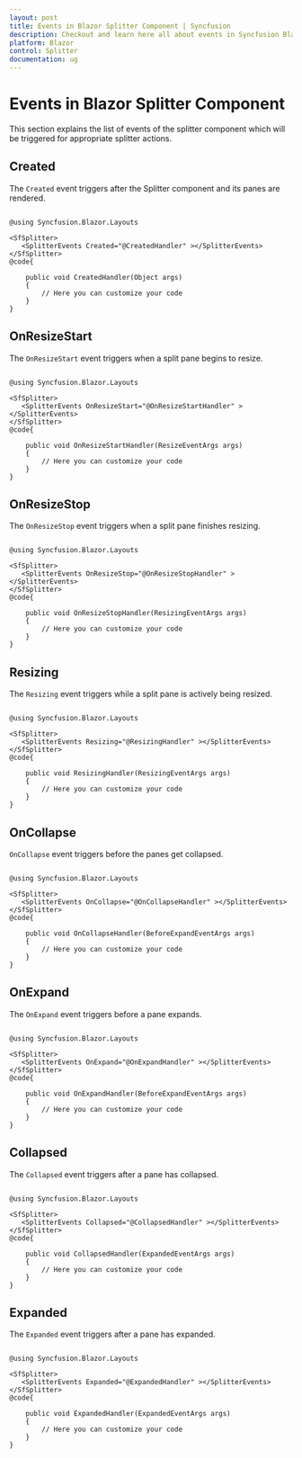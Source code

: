 ```yaml
---
layout: post
title: Events in Blazor Splitter Component | Syncfusion
description: Checkout and learn here all about events in Syncfusion Blazor Splitter component and much more details.
platform: Blazor
control: Splitter
documentation: ug
---
```


# Events in Blazor Splitter Component

This section explains the list of events of the splitter component which will be triggered for appropriate splitter actions.

## Created

The `Created` event triggers after the Splitter component and its panes are rendered.

```cshtml

@using Syncfusion.Blazor.Layouts

<SfSplitter>
   <SplitterEvents Created="@CreatedHandler" ></SplitterEvents>
</SfSplitter>
@code{

    public void CreatedHandler(Object args)
    {
        // Here you can customize your code
    }
}

```

## OnResizeStart

The `OnResizeStart` event triggers when a split pane begins to resize.

```cshtml

@using Syncfusion.Blazor.Layouts

<SfSplitter>
   <SplitterEvents OnResizeStart="@OnResizeStartHandler" ></SplitterEvents>
</SfSplitter>
@code{

    public void OnResizeStartHandler(ResizeEventArgs args)
    {
        // Here you can customize your code
    }
}

```

## OnResizeStop

The `OnResizeStop` event triggers when a split pane finishes resizing.

```cshtml

@using Syncfusion.Blazor.Layouts

<SfSplitter>
   <SplitterEvents OnResizeStop="@OnResizeStopHandler" ></SplitterEvents>
</SfSplitter>
@code{

    public void OnResizeStopHandler(ResizingEventArgs args)
    {
        // Here you can customize your code
    }
}

```

## Resizing

The `Resizing` event triggers while a split pane is actively being resized.

```cshtml

@using Syncfusion.Blazor.Layouts

<SfSplitter>
   <SplitterEvents Resizing="@ResizingHandler" ></SplitterEvents>
</SfSplitter>
@code{

    public void ResizingHandler(ResizingEventArgs args)
    {
        // Here you can customize your code
    }
}

```

## OnCollapse

`OnCollapse` event triggers before the panes get collapsed.

```cshtml

@using Syncfusion.Blazor.Layouts

<SfSplitter>
   <SplitterEvents OnCollapse="@OnCollapseHandler" ></SplitterEvents>
</SfSplitter>
@code{

    public void OnCollapseHandler(BeforeExpandEventArgs args)
    {
        // Here you can customize your code
    }
}

```

## OnExpand

The `OnExpand` event triggers before a pane expands.

```cshtml

@using Syncfusion.Blazor.Layouts

<SfSplitter>
   <SplitterEvents OnExpand="@OnExpandHandler" ></SplitterEvents>
</SfSplitter>
@code{

    public void OnExpandHandler(BeforeExpandEventArgs args)
    {
        // Here you can customize your code
    }
}

```

## Collapsed

The `Collapsed` event triggers after a pane has collapsed.

```cshtml

@using Syncfusion.Blazor.Layouts

<SfSplitter>
   <SplitterEvents Collapsed="@CollapsedHandler" ></SplitterEvents>
</SfSplitter>
@code{

    public void CollapsedHandler(ExpandedEventArgs args)
    {
        // Here you can customize your code
    }
}

```

## Expanded

The `Expanded` event triggers after a pane has expanded.

```cshtml

@using Syncfusion.Blazor.Layouts

<SfSplitter>
   <SplitterEvents Expanded="@ExpandedHandler" ></SplitterEvents>
</SfSplitter>
@code{

    public void ExpandedHandler(ExpandedEventArgs args)
    {
        // Here you can customize your code
    }
}

```